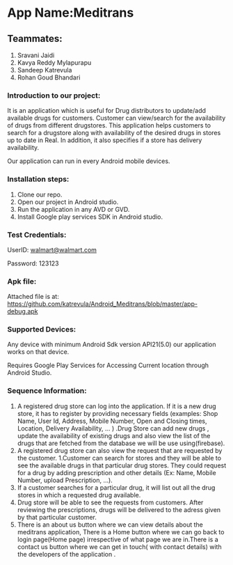 # App Name:Meditrans
<!--- # App Logo:  -->

<!--- ![alt text](Meditrans/app/src/main/res/drawable/icon.jpg) -->
## Teammates:

1. Sravani Jaidi
1. Kavya Reddy Mylapurapu
1. Sandeep Katrevula
1. Rohan Goud Bhandari
### Introduction to our project:
It is an application which is useful for Drug distributors to update/add available drugs for customers. Customer can view/search for the availability of drugs from different drugstores. 
This application helps customers to search for a drugstore along with availability of the desired drugs in stores up to date in Real. In addition, it also specifies if a store has delivery availability.

Our application can run in every Android mobile devices.
### Installation steps:

1. Clone our repo.
1. Open our project in Android studio.
1. Run the application in any AVD or GVD.
1. Install Google play services SDK in Android studio.

### Test Credentials:
UserID: walmart@walmart.com

Password: 123123
### Apk file: 
Attached file is at: https://github.com/katrevula/Android_Meditrans/blob/master/app-debug.apk
### Supported Devices:
Any device with minimum Android Sdk version API21(5.0) our application works on that device.

Requires Google Play Services for Accessing Current location through Android Studio.

### Sequence Information:
1. A registered drug store can log into the application. If it is a new drug store, it has to register by providing necessary fields (examples: Shop Name, User Id, Address, Mobile Number, Open and Closing times, Location, Delivery Availability, … ) .Drug Store can add new drugs , update the availability of existing drugs and  also view the list of the drugs that are fetched from the database we will be use using(firebase). 
1. A registered drug store can also view the request that are requested by the customer. 
1.Customer can search for stores and they will be able to see the available drugs in that particular drug stores. They could request for a drug by adding prescription and other details (Ex: Name, Mobile Number, upload Prescription, …). 
1. If a customer searches for a particular drug, it will list out all the drug stores in which a requested drug available.
1. Drug store will be able to see the requests from customers. After reviewing the prescriptions, drugs will be delivered to the adress given by that particular customer.
1. There is an about us button where we can view details about the meditrans application, There is a Home button where we can go back to login page(Home page) irrespective of what page we are in.There is a contact us button where we can get in touch( with contact details) with the developers of the application .





